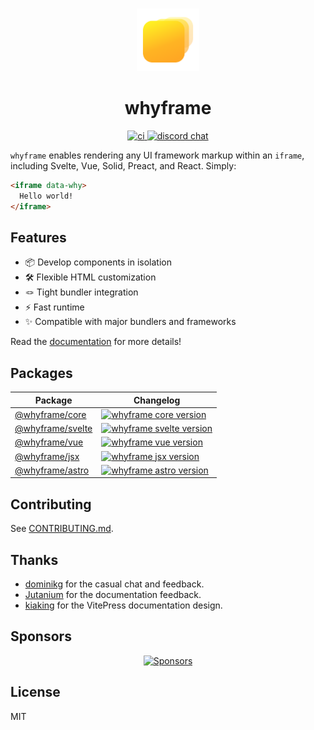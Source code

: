 <br>

<p align="center">
  <img src="./docs/src/assets/logo.svg" height="100">
</p>

<h1 align="center">
  whyframe
</h1>

<p align="center">
  <a href="https://github.com/bluwy/whyframe/actions/workflows/ci.yml">
    <img src="https://github.com/bluwy/whyframe/actions/workflows/ci.yml/badge.svg" alt="ci" />
  </a>
  <a href="https://whyframe.dev/chat">
    <img src="https://img.shields.io/badge/chat-discord-blue?style=flat&logo=discord" alt="discord chat">
  </a>
</p>

`whyframe` enables rendering any UI framework markup within an `iframe`, including Svelte, Vue, Solid, Preact, and React. Simply:

<!-- prettier-ignore -->
```html
<iframe data-why>
  Hello world!
</iframe>
```

## Features

- 📦 Develop components in isolation
- 🛠 Flexible HTML customization
- 🪢 Tight bundler integration
- ⚡️ Fast runtime
- ✨ Compatible with major bundlers and frameworks

Read the [documentation](https://whyframe.dev) for more details!

## Packages

| Package                               | Changelog                                                                                                                 |
| ------------------------------------- | ------------------------------------------------------------------------------------------------------------------------- |
| [@whyframe/core](./packages/core)     | [![whyframe core version](https://img.shields.io/npm/v/@whyframe/core.svg?label=%20)](./packages/core/CHANGELOG.md)       |
| [@whyframe/svelte](./packages/svelte) | [![whyframe svelte version](https://img.shields.io/npm/v/@whyframe/svelte.svg?label=%20)](./packages/svelte/CHANGELOG.md) |
| [@whyframe/vue](./packages/vue)       | [![whyframe vue version](https://img.shields.io/npm/v/@whyframe/vue.svg?label=%20)](./packages/vue/CHANGELOG.md)          |
| [@whyframe/jsx](./packages/jsx)       | [![whyframe jsx version](https://img.shields.io/npm/v/@whyframe/jsx.svg?label=%20)](./packages/jsx/CHANGELOG.md)          |
| [@whyframe/astro](./packages/astro)   | [![whyframe astro version](https://img.shields.io/npm/v/@whyframe/astro.svg?label=%20)](./packages/astro/CHANGELOG.md)    |

## Contributing

See [CONTRIBUTING.md](./CONTRIBUTING.md).

## Thanks

- [dominikg](https://github.com/dominikg) for the casual chat and feedback.
- [Jutanium](https://github.com/Jutanium) for the documentation feedback.
- [kiaking](https://github.com/kiaking) for the VitePress documentation design.

## Sponsors

<p align="center">
  <a href="https://bjornlu.com/sponsor">
    <img src="https://bjornlu.com/sponsors.svg" alt="Sponsors" />
  </a>
</p>

## License

MIT
